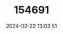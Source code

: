 ---
title: "154691"
category: "Synchiropus claudiae"
draft: false
date: 2024-02-22 13:03:51
languages:
  English: ["Claudia's Dragonet", "Claudia's Dragonet"]
---